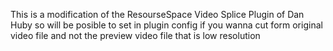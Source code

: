 This is a modification of the ResourseSpace Video Splice Plugin of Dan Huby so will be posible to set in plugin 
config if you wanna cut form original video file and not the preview video file that is low resolution
